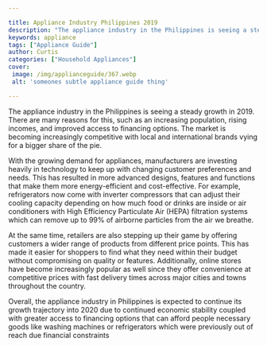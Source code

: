 ```yaml
---

title: Appliance Industry Philippines 2019
description: "The appliance industry in the Philippines is seeing a steady growth in 2019. There are many reasons for this, such as an increasin...read now to learn more"
keywords: appliance
tags: ["Appliance Guide"]
author: Curtis
categories: ["Household Appliances"]
cover: 
 image: /img/applianceguide/367.webp
 alt: 'someones subtle appliance guide thing'

---
```


The appliance industry in the Philippines is seeing a steady growth in 2019. There are many reasons for this, such as an increasing population, rising incomes, and improved access to financing options. The market is becoming increasingly competitive with local and international brands vying for a bigger share of the pie.

With the growing demand for appliances, manufacturers are investing heavily in technology to keep up with changing customer preferences and needs. This has resulted in more advanced designs, features and functions that make them more energy-efficient and cost-effective. For example, refrigerators now come with inverter compressors that can adjust their cooling capacity depending on how much food or drinks are inside or air conditioners with High Efficiency Particulate Air (HEPA) filtration systems which can remove up to 99% of airborne particles from the air we breathe. 

At the same time, retailers are also stepping up their game by offering customers a wider range of products from different price points. This has made it easier for shoppers to find what they need within their budget without compromising on quality or features. Additionally, online stores have become increasingly popular as well since they offer convenience at competitive prices with fast delivery times across major cities and towns throughout the country. 

Overall, the appliance industry in Philippines is expected to continue its growth trajectory into 2020 due to continued economic stability coupled with greater access to financing options that can afford people necessary goods like washing machines or refrigerators which were previously out of reach due financial constraints
